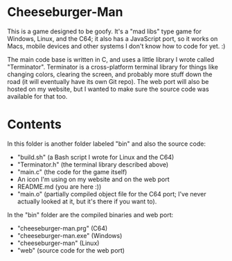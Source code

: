 # Cheeseburger-Man

This is a game designed to be goofy.  It's a "mad libs" type game for
Windows, Linux, and the C64; it also has a JavaScript port, so it works
on Macs, mobile devices and other systems I don't know how to code for
yet. :)

The main code base is written in C, and uses a little library I wrote
called "Terminator".  Terminator is a cross-platform terminal library
for things like changing colors, clearing the screen, and probably more
stuff down the road (it will eventually have its own Git repo).  The web
port will also be hosted on my website, but I wanted to make sure the
source code was available for that too.

# Contents

In this folder is another folder labeled "bin" and also the source code:

* "build.sh" (a Bash script I wrote for Linux and the C64)
* "Terminator.h" (the terminal library described above)
* "main.c" (the code for the game itself)
* An icon I'm using on my website and on the web port
* README.md (you are here :))
* "main.o" (partially compiled object file for the C64 port; I've never
    actually looked at it, but it's there if you want to).

In the "bin" folder are the compiled binaries and web port:

* "cheeseburger-man.prg" (C64)
* "cheeseburger-man.exe" (Windows)
* "cheeseburger-man" (Linux)
* "web" (source code for the web port)
